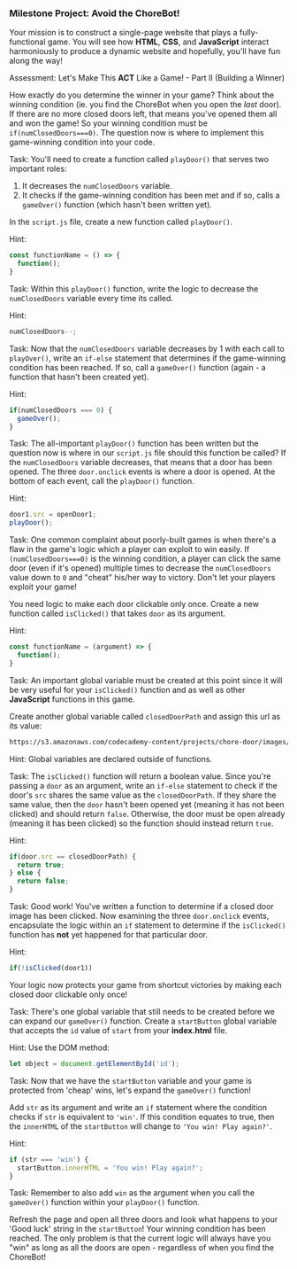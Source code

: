 ### Milestone Project: Avoid the ChoreBot! 

Your mission is to construct a single-page website that plays a fully-functional game. You will see how __HTML__, __CSS__, and __JavaScript__ interact harmoniously to produce a dynamic website and hopefully, you'll have fun along the way!

Assessment: Let's Make This __ACT__ Like a Game! - Part II (Building a Winner)

How exactly do you determine the winner in your game? Think about the winning condition (ie. you find the ChoreBot when you open the *last* door). If there are no more closed doors left, that means you've opened them all and won the game! So your winning condition must be `if(numClosedDoors===0)`. The question now is where to implement this game-winning condition into your code.

Task: You'll need to create a function called `playDoor()` that serves two important roles:

1. It decreases the `numClosedDoors` variable.
2. It checks if the game-winning condition has been met and if so, calls a `gameOver()` function (which hasn't been written yet).

In the `script.js` file, create a new function called `playDoor()`.

Hint:

```js
const functionName = () => {
  function();
}
```

Task: Within this `playDoor()` function, write the logic to decrease the `numClosedDoors` variable every time its called.

Hint:

```js
numClosedDoors--;
``` 

Task: Now that the `numClosedDoors` variable decreases by 1 with each call to `playOver()`, write an `if-else` statement that determines if the game-winning condition has been reached. If so, call a `gameOver()` function (again - a function that hasn't been created yet).

Hint:

```js
if(numClosedDoors === 0) {
  gameOver();
}
```

Task: The all-important `playDoor()` function has been written but the question now is where in our `script.js` file should this function be called? If the `numClosedDoors` variable decreases, that means that a door has been opened. The three `door.onclick` events is where a door is opened. At the bottom of each event, call the `playDoor()` function.

Hint:

```js
door1.src = openDoor1;
playDoor();
```

Task: One common complaint about poorly-built games is when there's a flaw in the game's logic which a player can exploit to win easily. If `(numClosedDoors===0)` is the winning condition, a player can click the same door (even if it's opened) multiple times to decrease the `numClosedDoors` value down to `0` and "cheat" his/her way to victory. Don't let your players exploit your game! 

You need logic to make each door clickable only once. Create a new function called `isClicked()` that takes `door` as its argument.

Hint:

```js
const functionName = (argument) => {
  function();
}
```

Task: An important global variable must be created at this point since it will be very useful for your `isClicked()` function and as well as other __JavaScript__ functions in this game.

Create another global variable called `closedDoorPath` and assign this url as its value:

```html
https://s3.amazonaws.com/codecademy-content/projects/chore-door/images/closed_door.svg
```

Hint: Global variables are declared outside of     	functions.

Task: The `isClicked()` function will return a boolean value. Since you're passing a `door` as an argument, write an `if-else` statement to check if the door's `src` shares the same value as the `closedDoorPath`. If they share the same value, then the `door` hasn't been opened yet (meaning it has not been clicked) and should return `false`. Otherwise, the door must be open already (meaning it has been clicked) so the function should instead return `true`.

Hint:

```js
if(door.src == closedDoorPath) {
  return true;
} else {
  return false;
}
```

Task: Good work! You've written a function to determine if a closed door image has been clicked. Now examining the three `door.onclick` events, encapsulate the logic within an `if` statement to determine if the `isClicked()` function has __not__ yet happened for that particular door. 

Hint:

```js
if(!isClicked(door1))
```

Your logic now protects your game from shortcut victories by making each closed door clickable only once! 

Task: There's one global variable that still needs to be created before we can expand our `gameOver()` function. Create a `startButton` global variable that accepts the `id` value of `start` from your __index.html__ file.
    
Hint: Use the DOM method: 

```js
let object = document.getElementById('id');
```

Task: Now that we have the `startButton` variable and your game is protected from 'cheap' wins, let's expand the `gameOver()` function! 

Add `str` as its argument and write an `if` statement where the condition checks if `str` is equivalent to `'win'`.  If this condition equates to true, then the `innerHTML` of the `startButton` will change to `'You win! Play again?'`. 

Hint:

```js
if (str === 'win') {
  startButton.innerHTML = 'You win! Play again?';
}
```

Task: Remember to also add `win` as the argument when you call the `gameOver()` function within your `playDoor()` function.

Refresh the page and open all three doors and look what happens to your 'Good luck' string in the `startButton`! Your winning condition has been reached. The only problem is that the current logic will always have you "win" as long as all the doors are open - regardless of when you find the ChoreBot!
